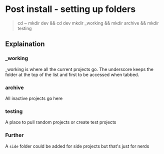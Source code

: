 # Post install - setting up folders

> cd ~
> mkdir dev && cd dev
> mkdir _working && mkdir archive && mkdir testing

## Explaination

### _working

_working is where all the current projects go. The underscore keeps the folder at the top of the list and first to be accessed when tabbed.

### archive

All inactive projects go here

### testing

A place to pull random projects or create test projects

### Further

A `side` folder could be added for side projects but that's just for nerds